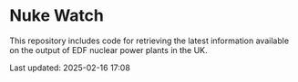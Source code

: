 # Nuke Watch

This repository includes code for retrieving the latest information available on the output of EDF nuclear power plants in the UK.

Last updated: 2025-02-16 17:08